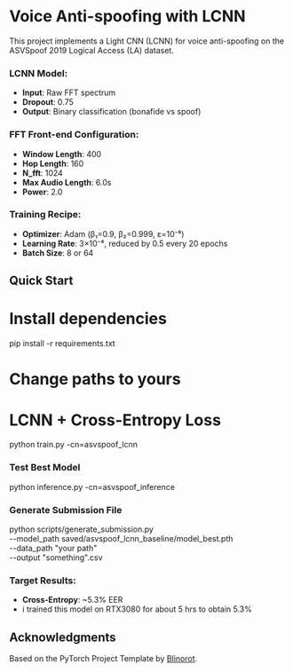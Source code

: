 # Voice Anti-spoofing with LCNN

This project implements a Light CNN (LCNN) for voice anti-spoofing on the ASVSpoof 2019 Logical Access (LA) dataset.

### LCNN Model:
- **Input**: Raw FFT spectrum
- **Dropout**: 0.75
- **Output**: Binary classification (bonafide vs spoof)

### FFT Front-end Configuration:
- **Window Length**: 400
- **Hop Length**: 160
- **N_fft**: 1024
- **Max Audio Length**: 6.0s
- **Power**: 2.0

### Training Recipe:
- **Optimizer**: Adam (β₁=0.9, β₂=0.999, ε=10⁻⁸)
- **Learning Rate**: 3×10⁻⁴, reduced by 0.5 every 20 epochs
- **Batch Size**: 8 or 64

## **Quick Start**

# Install dependencies
pip install -r requirements.txt

# Change paths to yours

# LCNN + Cross-Entropy Loss
python train.py -cn=asvspoof_lcnn

### Test Best Model
python inference.py -cn=asvspoof_inference

### Generate Submission File
python scripts/generate_submission.py \
  --model_path saved/asvspoof_lcnn_baseline/model_best.pth \
  --data_path "your path" \
  --output "something".csv

### Target Results:
- **Cross-Entropy**: ~5.3% EER
- i trained this model on RTX3080 for about 5 hrs to obtain 5.3%

## **Acknowledgments**

Based on the PyTorch Project Template by [Blinorot](https://github.com/Blinorot/pytorch_project_template).
